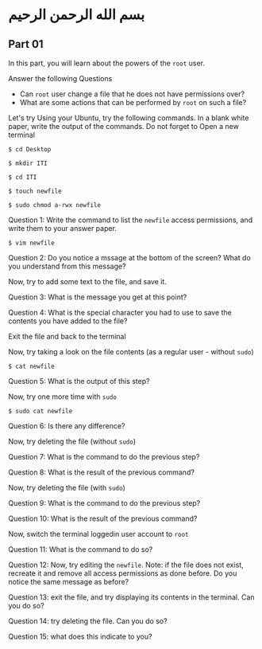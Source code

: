 # بسم الله الرحمن الرحيم

## Part 01

In this part, you will learn about the powers of the `root` user.

Answer the following Questions

- Can `root` user change a file that he does not have permissions over?
- What are some actions that can be performed by `root` on such a file?

Let's try
Using your Ubuntu, try the following commands. In a blank white paper, write the output of the commands. Do not forget to Open a new terminal

`$ cd Desktop`

`$ mkdir ITI`

`$ cd ITI`

`$ touch newfile`

`$ sudo chmod a-rwx newfile` 

Question 1: Write the command to list the `newfile` access permissions, and write them to your answer paper.

`$ vim newfile`

Question 2: Do you notice a mssage at the bottom of the screen? What do you understand from this message?

Now, try to add some text to the file, and save it. 

Question 3: What is the message you get at this point?

Question 4: What is the special character you had to use to save the contents you have added to the file?

Exit the file and back to the terminal

Now, try taking a look on the file contents (as a regular user - without `sudo`)

`$ cat newfile`

Question 5: What is the output of this step?

Now, try one more time with `sudo`

`$ sudo cat newfile`

Question 6: Is there any difference?

Now, try deleting the file (without `sudo`)

Question 7: What is the command to do the previous step?

Question 8: What is the result of the previous command?

Now, try deleting the file (with `sudo`)

Question 9: What is the command to do the previous step?

Question 10: What is the result of the previous command?

Now, switch the terminal loggedin user account to `root`

Question 11: What is the command to do so?

Question 12: Now, try editing the `newfile`. Note: if the file does not exist, recreate it and remove all access permissions as done before. Do you notice the same message as before?

Question 13: exit the file, and try displaying its contents in the terminal. Can you do so?

Question 14: try deleting the file. Can you do so?

Question 15: what does this indicate to you?
